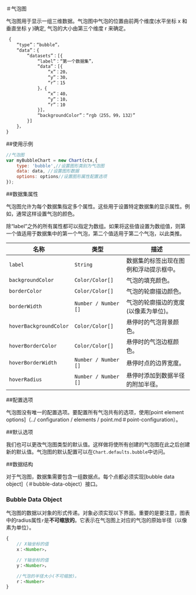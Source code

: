 ＃气泡图

气泡图用于显示一组三维数据。气泡图中气泡的位置由前两个维度(水平坐标 x 和垂直坐标 y )确定, 气泡的大小由第三个维度 r 来确定。

```javascript
 {
    “type”：“bubble”，
    “data”：{
        “datasets”：[{
            “label”：“第一个数据集”，
            “data”：[{
                “x”：20，
                “y”：30，
                “r”：15
            }，{
                “x”：40，
                “y”：10，
                “r”：10
            }]，
            “backgroundColor”：“rgb（255，99，132）”
        }]
    }，
}
```

##使用示例

```javascript
//气泡图
var myBubbleChart = new Chart(ctx,{
    type: 'bubble',//设置图形类别为气泡图
    data: data, //设置图形数据
    options: options//设置图形属性配置选项
});
```

##数据集属性

气泡图允许为每个数据集指定多个属性。这些用于设置特定数据集的显示属性。例如，通常这样设置气泡的颜色。

除“label”之外的所有属性都可以指定为数组。如果将这些值设置为数组值，则第一个值适用于数据集中的第一个气泡，第二个值适用于第二个气泡，以此类推。

|名称|类型|描述
| ---- | ---- | -----------
| `label` | `String` |数据集的标签出现在图例和浮动提示框中。
| `backgroundColor` | `Color/Color[]`|气泡的填充颜色。
| `borderColor` | `Color/Color[]`|气泡的轮廓描边颜色。
| `borderWidth` | `Number / Number []`|气泡的轮廓描边的宽度(以像素为单位)。
| `hoverBackgroundColor` | `Color/Color[]`|悬停时的气泡背景颜色。
| `hoverBorderColor` | `Color/Color[]`|悬停时的气泡边框颜色。
| `hoverBorderWidth` | `Number / Number []`|悬停时点的边界宽度。
| `hoverRadius` | `Number / Number []`|悬停时添加到数据半径的附加半径。

##配置选项

气泡图没有唯一的配置选项。要配置所有气泡共有的选项，使用[point element options]（../ configuration / elements / point.md＃point-configuration）。

##默认选项

我们也可以更改气泡图类型的默认值。这样做将使所有创建的气泡图在此之后创建新的默认值。气泡图的默认配置可以在`Chart.defaults.bubble`中访问。

##数据结构

对于气泡图，数据集需要包含一组数据点。每个点都必须实现[bubble data object]（＃bubble-data-object）接口。

### Bubble Data Object

气泡图的数据以对象的形式传递。对象必须实现以下界面。重要的是要注意，图表中的radius属性`r`是**不可缩放的**。它表示在气泡图上对应的气泡的原始半径（以像素为单位）。

```javascript
{
    // X轴坐标的值
    x：<Number>，

    // Y轴坐标的值
    y：<Number>，

    //气泡的半径大小(不可缩放)。
    r：<Number>
}
```
